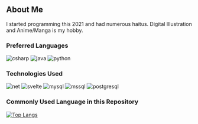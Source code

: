## About Me  
I started programming this 2021 and had numerous haitus. Digital Illustration and Anime/Manga is my hobby.  

### Preferred Languages
![csharp](https://img.shields.io/badge/C%23-239120?style=for-the-badge&logo=c-sharp&logoColor=white)
![java](https://img.shields.io/badge/Java-0095D5?&style=for-the-badge&logo=kotlin&logoColor=white)
![python](https://img.shields.io/badge/Python-14354C?style=for-the-badge&logo=python&logoColor=white)
  
### Technologies Used
![net](https://img.shields.io/badge/.NET-5C2D91?style=for-the-badge&logo=.net&logoColor=white)
![svelte](https://img.shields.io/badge/Svelte-FF3E00?style=for-the-badge&logo=svelte&logoColor=white)
![mysql](https://img.shields.io/badge/MongoDB-00000F?style=for-the-badge&logo=mongodb&logoColor=white)
![mssql](https://img.shields.io/badge/Microsoft_SQL_Server-CC2927?style=for-the-badge&logo=microsoft-sql-server&logoColor=white)
![postgresql](https://img.shields.io/badge/PostgreSQL-4169E1?style=for-the-badge&logo=postgresql&logoColor=white)

### Commonly Used Language in this Repository
[![Top Langs](https://github-readme-stats.vercel.app/api/top-langs/?username=ssuish&layout=compact)](https://github.com/anuraghazra/github-readme-stats)
